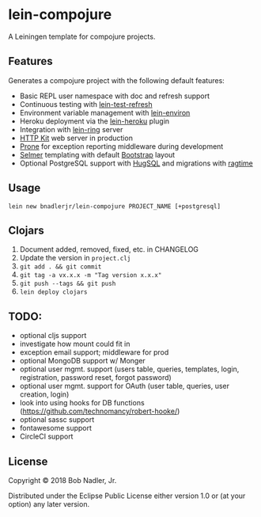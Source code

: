 # lein-compojure

A Leiningen template for compojure projects.

## Features
Generates a compojure project with the following default features:
* Basic REPL user namespace with doc and refresh support
* Continuous testing with [lein-test-refresh](https://github.com/jakemcc/lein-test-refresh)
* Environment variable management with [lein-environ](https://github.com/weavejester/environ)
* Heroku deployment via the [lein-heroku](https://github.com/heroku/lein-heroku) plugin
* Integration with [lein-ring](https://github.com/weavejester/lein-ring) server
* [HTTP Kit](http://www.http-kit.org/) web server in production
* [Prone](https://github.com/magnars/prone) for exception reporting middleware during development
* [Selmer](https://github.com/yogthos/Selmer) templating with default [Bootstrap](https://getbootstrap.com/docs/3.3/) layout
* Optional PostgreSQL support with [HugSQL](https://www.hugsql.org/) and migrations with [ragtime](https://github.com/weavejester/ragtime)

## Usage

`lein new bnadlerjr/lein-compojure PROJECT_NAME [+postgresql]`

## Clojars

1. Document added, removed, fixed, etc. in CHANGELOG
1. Update the version in `project.clj`
1. `git add . && git commit`
1. `git tag -a vx.x.x -m "Tag version x.x.x"`
1. `git push --tags && git push`
1. `lein deploy clojars`

## TODO:
* optional cljs support
* investigate how mount could fit in
* exception email support; middleware for prod
* optional MongoDB support w/ Monger
* optional user mgmt. support (users table, queries, templates, login, registration, password reset, forgot password)
* optional user mgmt. support for OAuth (user table, queries, user creation, login)
* look into using hooks for DB functions (https://github.com/technomancy/robert-hooke/)
* optional sassc support
* fontawesome support
* CircleCI support

## License

Copyright © 2018 Bob Nadler, Jr.

Distributed under the Eclipse Public License either version 1.0 or (at
your option) any later version.
